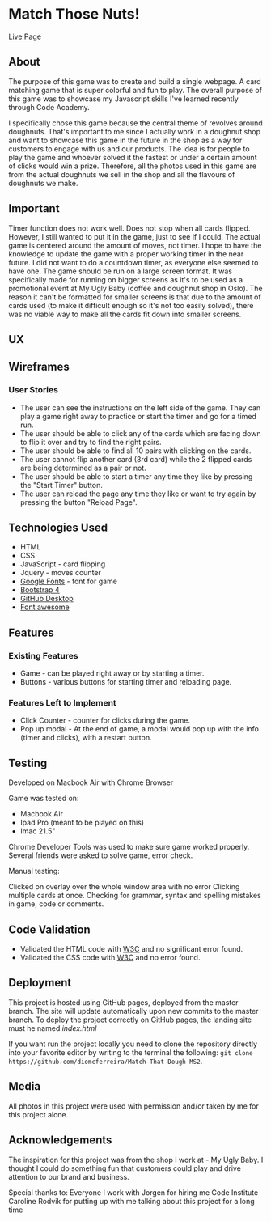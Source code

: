 # Match Those Nuts!


[Live Page](https://diomcferreira.github.io/Match-That-Dough-MS2/)

## About

The purpose of this game was to create and build a single webpage. A card matching game that is super colorful and fun to play. The overall purpose of this game was to showcase my Javascript skills I've learned recently through Code Academy. 

I specifically chose this game because the central theme of revolves around doughnuts. That's important to me since I actually work in a doughnut shop and want to showcase this game in the future in the shop as a way for customers to engage with us and our products. The idea is for people to play the game and whoever solved it the fastest or under a certain amount of clicks would win a prize.
Therefore, all the photos used in this game are from the actual doughnuts we sell in the shop and all the flavours of doughnuts we make.


## Important
Timer function does not work well. Does not stop when all cards flipped. However, I still wanted to put it in the game, just to see if I could. 
The actual game is centered around the amount of moves, not timer. I hope to have the knowledge to update the game with a proper working timer in the near future.
I did not want to do a countdown timer, as everyone else seemed to have one.
The game should be run on a large screen format. It was specifically made for running on bigger screens as it's to be used as a promotional event at My Ugly Baby (coffee and doughnut shop in Oslo).
The reason it can't be formatted for smaller screens is that due to the amount of cards used (to make it difficult enough so it's not too easily solved),
there was no viable way to make all the cards fit down into smaller screens. 

## UX

## Wireframes

### User Stories
* The user can see the instructions on the left side of the game. They can play a game right away to practice or start the timer and go for a timed run. 
* The user should be able to click any of the cards which are facing down to flip it over and try to find the right pairs. 
* The user should be able to find all 10 pairs with clicking on the cards.
* The user cannot flip another card (3rd card) while the 2 flipped cards are being determined as a pair or not. 
* The user should be able to start a timer any time they like by pressing the "Start Timer" button.
* The user can reload the page any time they like or want to try again by pressing the button "Reload Page".


## Technologies Used
* HTML
* CSS
* JavaScript - card flipping
* Jquery  - moves counter
* [Google Fonts](https://fonts.google.com) - font for game
* [Bootstrap 4](https://getbootstrap.com/)
* [GitHub Desktop](https://desktop.github.com/)
* [Font awesome](https://fontawesome.com/)

## Features
### Existing Features
* Game - can be played right away or by starting a timer. 
* Buttons - various buttons for starting timer and reloading page.

### Features Left to Implement
* Click Counter - counter for clicks during the game.
* Pop up modal - At the end of game, a modal would pop up with the info (timer and clicks), with a restart button.



## Testing

Developed on Macbook Air with Chrome Browser

Game was tested on:
* Macbook Air
* Ipad Pro (meant to be played on this)
* Imac 21.5"

Chrome Developer Tools was used to make sure game worked properly.
Several friends were asked to solve game, error check.

Manual testing:

Clicked on overlay over the whole window area with no error
Clicking multiple cards at once.
Checking for grammar, syntax and spelling mistakes in game, code or comments.


## Code Validation
* Validated the HTML code with [W3C](https://validator.w3.org/#validate_by_input) and no significant error found.
* Validated the CSS code with [W3C](https://jigsaw.w3.org/css-validator/#validate_by_input) and no error found.

## Deployment
This project is hosted using GitHub pages, deployed from the master branch. The site will update automatically upon new commits to the master branch. To deploy the project correctly on GitHub pages, the landing site must he named *index.html*

If you want run the project locally you need to clone the repository directly into your favorite editor by writing to the terminal the following: `git clone https://github.com/diomcferreira/Match-That-Dough-MS2`.

## Media
All photos in this project were used with permission and/or taken by me for this project alone.

## Acknowledgements
The inspiration for this project was from the shop I work at - My Ugly Baby. I thought I could do something fun that customers could play and drive attention to our brand and business.

Special thanks to:
Everyone I work with
Jorgen for hiring me
Code Institute
Caroline Rodvik for putting up with me talking about this project for a long time